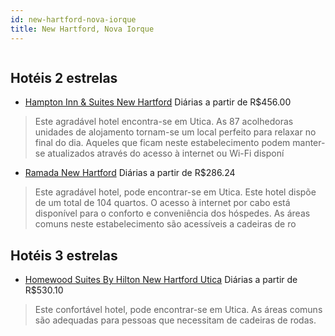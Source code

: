 ```yaml
---
id: new-hartford-nova-iorque
title: New Hartford, Nova Iorque
---
```


<center><img src="https://photos.hotelbeds.com/giata/55/559351/559351a_hb_a_001.jpg" alt="" /></center>


## Hotéis 2 estrelas

-    [Hampton Inn & Suites New Hartford](https://www.hurb.com/hoteis/new-hartford/hampton-inn-suites-new-hartford-JNP-JP192063?cmp=18055) Diárias a partir de R$456.00
   > Este agradável hotel encontra-se em Utica. As 87 acolhedoras unidades de alojamento tornam-se um local perfeito para relaxar no final do dia. Aqueles que ficam neste estabelecimento podem manter-se atualizados através do acesso à internet ou Wi-Fi disponí
-    [Ramada New Hartford](https://www.hurb.com/hoteis/new-hartford/ramada-new-hartford-JNP-JP085799?cmp=18055) Diárias a partir de R$286.24
   > Este agradável hotel, pode encontrar-se em Utica. Este hotel dispõe de um total de 104 quartos. O acesso à internet por cabo está disponível para o conforto e conveniência dos hóspedes. As áreas comuns neste estabelecimento são acessíveis a cadeiras de ro

## Hotéis 3 estrelas

-    [Homewood Suites By Hilton New Hartford Utica](https://www.hurb.com/hoteis/new-hartford/homewood-suites-by-hilton-new-hartford-utica-JNP-JP02704F?cmp=18055) Diárias a partir de R$530.10
   > Este confortável hotel, pode encontrar-se em Utica. As áreas comuns são adequadas para pessoas que necessitam de cadeiras de rodas. 
